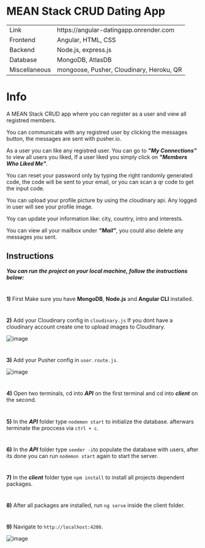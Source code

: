 # MEAN Stack CRUD Dating App

<table>
<tbody>
   <tr>
		<td>Link</td>
		<td>https://angular-datingapp.onrender.com</td>
	</tr>
	<tr>
		<td>Frontend</td>
		<td>Angular, HTML, CSS</td>
	</tr>
	<tr>
		<td>Backend</td>
		<td>Node.js, express.js</td>
	</tr>
	<tr>
		<td>Database</td>
		<td>MongoDB, AtlasDB</td>
	</tr>
  	<tr>
		<td>Miscellaneous</td>
		<td>mongoose, Pusher, Cloudinary, Heroku, QR</td>
	</tr>
</tbody>
</table>

# Info

A MEAN Stack CRUD app where you can register as a user and view all registred members.

You can communicate with any registred user by clicking the messages button, the messages are sent with pusher.io.

As a user you can like any registred user. You can go to ***"My Connections"*** to view all users you liked, If a user liked you simply click on ***"Members Who Liked Me"***.

You can reset your password only by typing the right randomly generated code, the code will be sent to your email, or you can scan a qr code to get the input code.

You can upload your profile picture by using the cloudinary api. Any logged in user will see your profile image.

Yoy can update your information like: city, country, intro and interests.

You can view all your mailbox under ***"Mail"***, you could also delete any messages *you* sent.

## Instructions

***You can run the project on your local machine, follow the instructions below:***
#
**1)** First Make sure you have **MongoDB**, **Node.js** and **Angular CLI** installed.
#
**2)** Add your Cloudinary config in `cloudinary.js` If you dont have a cloudinary account create one to upload images to Cloudinary.

![image](https://user-images.githubusercontent.com/80118008/189526350-b5a76ae8-319e-4e7d-b8f4-7dece4ee4a5b.png)
#

**3)** Add your Pusher config in `user.route.js`.

![image](https://user-images.githubusercontent.com/80118008/189526299-7816f722-dde1-45d0-9da5-dc8122a38e3d.png)
#
**4)** Open two terminals, cd into ***API*** on the first terminal and cd into ***client*** on the second.
#
**5)** In the ***API*** folder type `nodemon start` to initialize the database. afterwars terminate the proccess via `ctrl + c`.
#
**6)** In the ***API*** folder type `seeder -i`to populate the database with users, after its done you can run `nodemon start` again to start the server.
#
**7)** In the ***client*** folder type `npm install` to install all projects dependent packages.
#
**8)** After all packages are installed, run `ng serve` inside the client folder.
#
**9)** Navigate to `http://localhost:4200`.

![image](https://user-images.githubusercontent.com/80118008/188896901-9f96ce06-ecde-419d-a290-724c30b6410d.png)


